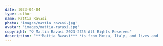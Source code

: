 ```yaml
---
date: 2023-04-04
type: author
name: Mattia Ravasi
photo: 'images/mattia-ravasi.jpg'
avatar: 'images/mattia-ravasi.jpg'
copyright: "© Mattia Ravasi 2023-2025 All Rights Reserved"
description: "***Mattia Ravasi*** *is from Monza, Italy, and lives and works in Bath. He has written for* The Millions, Modern Fiction Studies, *and* The Submarine. *His stories have appeared in independent magazines, including* Planet Scumm, Underland Arcana, *and* Andromeda Spaceways Magazine. *He talks about books on his YouTube channel, [The Bookchemist](https://www.youtube.com/c/thebookchemist), and tweets as [@thebookchemist](https://twitter.com/The_Bookchemist) too.*"
---
```


